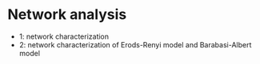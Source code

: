 # Network analysis

+ 1: network characterization
+ 2: network characterization of Erods-Renyi model and Barabasi-Albert model